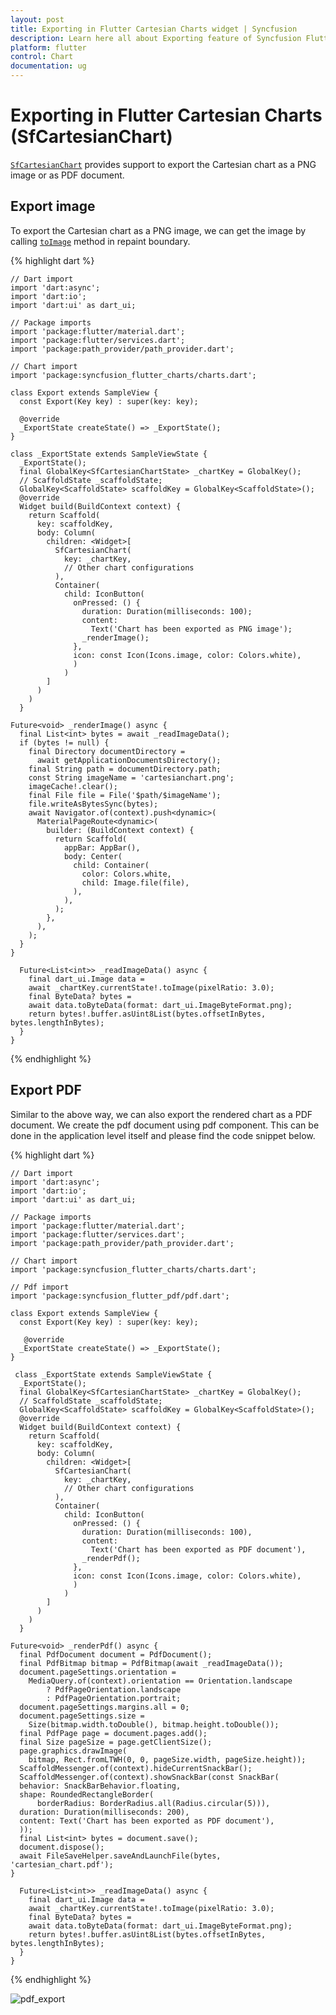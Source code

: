 ```yaml
---
layout: post
title: Exporting in Flutter Cartesian Charts widget | Syncfusion 
description: Learn here all about Exporting feature of Syncfusion Flutter Cartesian Charts (SfCartesianChart) widget and more.
platform: flutter
control: Chart
documentation: ug
---
```


# Exporting in Flutter Cartesian Charts (SfCartesianChart)

[`SfCartesianChart`](https://pub.dev/documentation/syncfusion_flutter_charts/latest/charts/SfCartesianChart-class.html) provides support to export the Cartesian chart as a PNG image or as PDF document.

## Export image

To export the Cartesian chart as a PNG image, we can get the image by calling [`toImage`](https://api.flutter.dev/flutter/rendering/RenderRepaintBoundary/toImage.html) method in repaint boundary.

{% highlight dart %} 

    // Dart import
    import 'dart:async';
    import 'dart:io';
    import 'dart:ui' as dart_ui;

    // Package imports
    import 'package:flutter/material.dart';
    import 'package:flutter/services.dart';
    import 'package:path_provider/path_provider.dart';

    // Chart import
    import 'package:syncfusion_flutter_charts/charts.dart';

    class Export extends SampleView {
      const Export(Key key) : super(key: key);
    
      @override
      _ExportState createState() => _ExportState();
    }

    class _ExportState extends SampleViewState {
      _ExportState();
      final GlobalKey<SfCartesianChartState> _chartKey = GlobalKey();
      // ScaffoldState _scaffoldState;
      GlobalKey<ScaffoldState> scaffoldKey = GlobalKey<ScaffoldState>();
      @override
      Widget build(BuildContext context) {
        return Scaffold(
          key: scaffoldKey,
          body: Column(
            children: <Widget>[
              SfCartesianChart(
                key: _chartKey,
                // Other chart configurations 
              ),
              Container(
                child: IconButton(
                  onPressed: () {
                    duration: Duration(milliseconds: 100);
                    content:
                      Text('Chart has been exported as PNG image');
                    _renderImage();
                  }, 
                  icon: const Icon(Icons.image, color: Colors.white),
                  )
                )
            ]
          )
        )        
      }
       
    Future<void> _renderImage() async {
      final List<int> bytes = await _readImageData();
      if (bytes != null) {
        final Directory documentDirectory =
          await getApplicationDocumentsDirectory();
        final String path = documentDirectory.path;
        const String imageName = 'cartesianchart.png';
        imageCache!.clear();
        final File file = File('$path/$imageName');
        file.writeAsBytesSync(bytes);
        await Navigator.of(context).push<dynamic>(
          MaterialPageRoute<dynamic>(
            builder: (BuildContext context) {
              return Scaffold(
                appBar: AppBar(),
                body: Center(
                  child: Container(
                    color: Colors.white,
                    child: Image.file(file),
                  ),
                ),
              );
            },
          ),
        );
      }
    }

      Future<List<int>> _readImageData() async {
        final dart_ui.Image data =
        await _chartKey.currentState!.toImage(pixelRatio: 3.0);
        final ByteData? bytes =
        await data.toByteData(format: dart_ui.ImageByteFormat.png);
        return bytes!.buffer.asUint8List(bytes.offsetInBytes, bytes.lengthInBytes);
      }
    }

{% endhighlight %}

## Export PDF

Similar to the above way, we can also export the rendered chart as a PDF document. We create the pdf document using pdf component. This can be done in the application level itself and please find the code snippet below.

{% highlight dart %} 


    // Dart import
    import 'dart:async';
    import 'dart:io';
    import 'dart:ui' as dart_ui;

    // Package imports
    import 'package:flutter/material.dart';
    import 'package:flutter/services.dart';
    import 'package:path_provider/path_provider.dart';

    // Chart import
    import 'package:syncfusion_flutter_charts/charts.dart';

    // Pdf import
    import 'package:syncfusion_flutter_pdf/pdf.dart';

    class Export extends SampleView {
      const Export(Key key) : super(key: key);
    
       @override
      _ExportState createState() => _ExportState();
    }

     class _ExportState extends SampleViewState {
      _ExportState();
      final GlobalKey<SfCartesianChartState> _chartKey = GlobalKey();
      // ScaffoldState _scaffoldState;
      GlobalKey<ScaffoldState> scaffoldKey = GlobalKey<ScaffoldState>();
      @override
      Widget build(BuildContext context) {
        return Scaffold(
          key: scaffoldKey,
          body: Column(
            children: <Widget>[
              SfCartesianChart(
                key: _chartKey,
                // Other chart configurations
              ),
              Container(
                child: IconButton(
                  onPressed: () {
                    duration: Duration(milliseconds: 100),
                    content:
                      Text('Chart has been exported as PDF document'),
                    _renderPdf();
                  }, 
                  icon: const Icon(Icons.image, color: Colors.white),
                  )
                )
            ]
          )
        )        
      }
       
    Future<void> _renderPdf() async {
      final PdfDocument document = PdfDocument();
      final PdfBitmap bitmap = PdfBitmap(await _readImageData());
      document.pageSettings.orientation =
        MediaQuery.of(context).orientation == Orientation.landscape
            ? PdfPageOrientation.landscape
            : PdfPageOrientation.portrait;
      document.pageSettings.margins.all = 0;
      document.pageSettings.size =
        Size(bitmap.width.toDouble(), bitmap.height.toDouble());
      final PdfPage page = document.pages.add();
      final Size pageSize = page.getClientSize();
      page.graphics.drawImage(
        bitmap, Rect.fromLTWH(0, 0, pageSize.width, pageSize.height));
      ScaffoldMessenger.of(context).hideCurrentSnackBar();
      ScaffoldMessenger.of(context).showSnackBar(const SnackBar(
      behavior: SnackBarBehavior.floating,
      shape: RoundedRectangleBorder(
          borderRadius: BorderRadius.all(Radius.circular(5))),
      duration: Duration(milliseconds: 200),
      content: Text('Chart has been exported as PDF document'),
      ));
      final List<int> bytes = document.save();
      document.dispose();
      await FileSaveHelper.saveAndLaunchFile(bytes, 'cartesian_chart.pdf');
    }

      Future<List<int>> _readImageData() async {
        final dart_ui.Image data =
        await _chartKey.currentState!.toImage(pixelRatio: 3.0);
        final ByteData? bytes =
        await data.toByteData(format: dart_ui.ImageByteFormat.png);
        return bytes!.buffer.asUint8List(bytes.offsetInBytes, bytes.lengthInBytes);
      }
    }

{% endhighlight %}

![pdf_export](images/export-cartesian-chart/pdf_view.png)